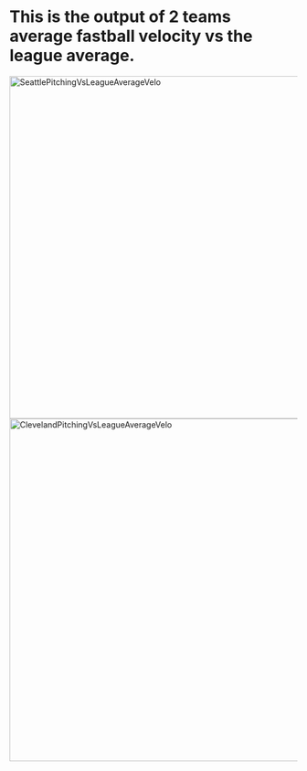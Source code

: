 # This is the output of 2 teams average fastball velocity vs the league average.
<img width="1000" height="600" alt="SeattlePitchingVsLeagueAverageVelo" src="https://github.com/user-attachments/assets/304d139e-f6eb-470f-acf0-82325ac78511" />
<img width="1000" height="600" alt="ClevelandPitchingVsLeagueAverageVelo" src="https://github.com/user-attachments/assets/2248ca88-94d0-45ff-8a83-4866891e8ce7" />
